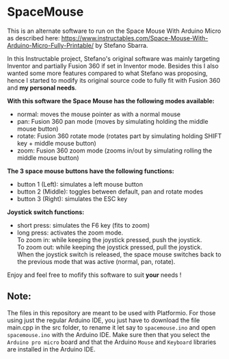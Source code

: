 # SpaceMouse

This is an alternate software to run on the Space Mouse With Arduino Micro as described here:
https://www.instructables.com/Space-Mouse-With-Arduino-Micro-Fully-Printable/ by Stefano Sbarra.

In this Instructable project, Stefano's original software was mainly targeting Inventor and partially Fusion 360 if set in Inventor mode.
Besides this I also wanted some more features compared to what Stefano was proposing, hence I started to modify its original source code to fully fit with Fusion 360 and **my personal needs**.

**With this software the Space Mouse has the following modes available:**
* normal: moves the mouse pointer as with a normal mouse
* pan: Fusion 360 pan mode (moves by simulating holding the middle mouse button)
* rotate: Fusion 360 rotate mode (rotates part by simulating holding SHIFT key + middle mouse button)
* zoom: Fusion 360 zoom mode (zooms in/out by simulating rolling the middle mouse button)

**The 3 space mouse buttons have the following functions:**
* button 1 (Left): simulates a left mouse button
* button 2 (Middle): toggles between default, pan and rotate modes
* button 3 (Right): simulates the ESC key

**Joystick switch functions:**
- short press: simulates the F6 key (fits to zoom)
- long press: activates the zoom mode.  
  To zoom in: while keeping the joystick pressed, push the joystick.  
  To zoom out: while keeping the joystick pressed, pull the joystick.  
  When the joystick switch is released, the space mouse switches back to the previous mode that was active (normal, pan, rotate).
 
Enjoy and feel free to mofify this software to suit **your** needs !

## Note:
The files in this repository are meant to be used with Platformio.
For those using just the regular Arduino IDE, you just have to download the file main.cpp in the src folder, to rename it let say to `spacemouse.ino` and open `spacemouse.ino` with the Arduino IDE.
Make sure then that you select the `Arduino pro micro` board and that the Arduino `Mouse` and `Keyboard` libraries are installed in the Arduino IDE.

